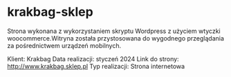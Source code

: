 # krakbag-sklep

Strona wykonana z wykorzystaniem skryptu Wordpress z użyciem wtyczki woocommerce.Witryna została przystosowana do wygodnego przeglądania za pośrednictwem urządzeń mobilnych.

Klient: Krakbag
Data realizacji: styczeń 2024
Link do strony: http://www.krakbag.sklep.pl
Typ realizacji: Strona internetowa
